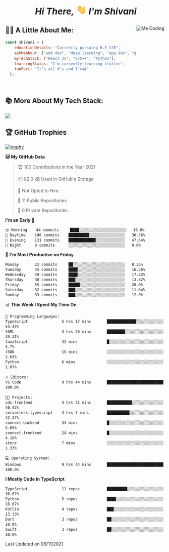 # <p align="center">️ _Hi There, <img src="https://raw.githubusercontent.com/SanjayDevTech/SanjayDevTech/master/assets/wave.gif" alt="waving hand" width="33px"> I'm Shivani_</p>

<img align="right" alt="Me Coding" height="200" src="https://media.giphy.com/media/L1R1tvI9svkIWwpVYr/giphy.gif">

## 👩‍💻 **A Little About Me:**
```jsx
const shivani = {
    educationDetails: "Currently pursuing B.E CSE",
    askMeAbout: ["web dev", "deep learning", "app dev", "gardening"],
    myTechStack: ["React Js", "C/C++", "Python"],
    learningStatus: "I'm currently learning flutter",
    funFact: "It’s all 0’s and 1’s😂"
  };
```

<br/>

## 📚 **More About My Tech Stack:**

   <img align="center" src="https://github-readme-stats.vercel.app/api/top-langs/?username=shivu-srk&layout=compact&theme=vue-dark"/>
   <br/>
   
## 🏆 GitHub Trophies

[![trophy](https://github-profile-trophy.vercel.app/?username=shivu-srk&theme=nord&column=7)](https://github.com/ryo-ma/github-profile-trophy)

<!--START_SECTION:waka-->
**🐱 My GitHub Data** 

> 🏆 100 Contributions in the Year 2021
 > 
> 📦 82.0 kB Used in GitHub's Storage 
 > 
> 🚫 Not Opted to Hire
 > 
> 📜 11 Public Repositories 
 > 
> 🔑 6 Private Repositories  
 > 
**I'm an Early 🐤** 

```text
🌞 Morning    44 commits     ████░░░░░░░░░░░░░░░░░░░░░   16.0% 
🌆 Daytime    100 commits    █████████░░░░░░░░░░░░░░░░   36.36% 
🌃 Evening    131 commits    ████████████░░░░░░░░░░░░░   47.64% 
🌙 Night      0 commits      ░░░░░░░░░░░░░░░░░░░░░░░░░   0.0%

```
📅 **I'm Most Productive on Friday** 

```text
Monday       23 commits     ██░░░░░░░░░░░░░░░░░░░░░░░   8.36% 
Tuesday      45 commits     ████░░░░░░░░░░░░░░░░░░░░░   16.36% 
Wednesday    49 commits     ████░░░░░░░░░░░░░░░░░░░░░   17.82% 
Thursday     38 commits     ███░░░░░░░░░░░░░░░░░░░░░░   13.82% 
Friday       55 commits     █████░░░░░░░░░░░░░░░░░░░░   20.0% 
Saturday     32 commits     ███░░░░░░░░░░░░░░░░░░░░░░   11.64% 
Sunday       33 commits     ███░░░░░░░░░░░░░░░░░░░░░░   12.0%

```


📊 **This Week I Spent My Time On** 

```text
💬 Programming Languages: 
TypeScript               5 hrs 17 mins       █████████████░░░░░░░░░░░░   54.43% 
YAML                     3 hrs 26 mins       ████████░░░░░░░░░░░░░░░░░   35.31% 
JavaScript               33 mins             █░░░░░░░░░░░░░░░░░░░░░░░░   5.7% 
JSON                     15 mins             ░░░░░░░░░░░░░░░░░░░░░░░░░   2.63% 
Python                   6 mins              ░░░░░░░░░░░░░░░░░░░░░░░░░   1.07%

🔥 Editors: 
VS Code                  9 hrs 44 mins       █████████████████████████   100.0%

🐱‍💻 Projects: 
udc-frontend             4 hrs 31 mins       ███████████░░░░░░░░░░░░░░   46.42% 
serverless-typescript    4 hrs 7 mins        ██████████░░░░░░░░░░░░░░░   42.37% 
connect-backend          33 mins             █░░░░░░░░░░░░░░░░░░░░░░░░   5.69% 
connect-frontend         24 mins             █░░░░░░░░░░░░░░░░░░░░░░░░   4.18% 
store                    7 mins              ░░░░░░░░░░░░░░░░░░░░░░░░░   1.33%

💻 Operating System: 
Windows                  9 hrs 44 mins       █████████████████████████   100.0%

```

**I Mostly Code in TypeScript** 

```text
TypeScript               11 repos            █████████░░░░░░░░░░░░░░░░   36.67% 
Python                   5 repos             ████░░░░░░░░░░░░░░░░░░░░░   16.67% 
Kotlin                   4 repos             ███░░░░░░░░░░░░░░░░░░░░░░   13.33% 
Dart                     3 repos             ██░░░░░░░░░░░░░░░░░░░░░░░   10.0% 
Swift                    3 repos             ██░░░░░░░░░░░░░░░░░░░░░░░   10.0%

```



 Last Updated on 09/11/2021
<!--END_SECTION:waka-->
